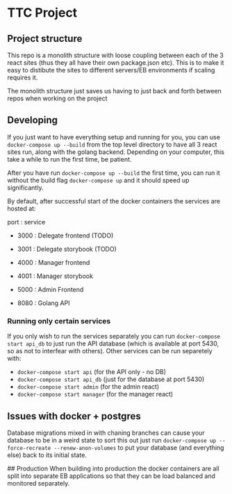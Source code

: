 # TTC Project

## Project structure

This repo is a monolith structure with loose coupling between each of the 3 react
sites (thus they all have their own package.json etc). This is to make it easy to
distibute the sites to different servers/EB environments if scaling requires it.

The monolith structure just saves us having to just back and forth between repos
when working on the project

## Developing

If you just want to have everything setup and running for you, you can use
`docker-compose up --build` from the top level directory to have all 3 react sites
run, along with the golang backend. Depending on your computer, this take a while to
run the first time, be patient.

After you have run `docker-compose up --build` the first time, you can run it without
the build flag `docker-compose up` and it should speed up significantly.

By default, after successful start of the docker containers the services are hosted at:

port : service

- 3000 : Delegate frontend (TODO)
- 3001 : Delegate storybook (TODO)

- 4000 : Manager frontend
- 4001 : Manager storybook

- 5000 : Admin Frontend

- 8080 : Golang API

### Running only certain services

If you only wish to run the services separately you can run `docker-compose start api_db` to
just run the API database (which is available at port 5430, so as not to interfear with others).
Other services can be run separetely with:

- `docker-compose start api` (for the API only - no DB)
- `docker-compose start api_db` (just for the database at port 5430)
- `docker-compose start admin` (for the admin react)
- `docker-compose start manager` (for the manager react)

## Issues with docker + postgres

Database migrations mixed in with chaning branches can cause your database to be in a weird state
to sort this out just run `docker-compose up --force-recreate --renew-anon-volumes` to put your
database (and everything else) back to its initial state.

## Production
When building into production the docker containers are all split into separate
EB applications so that they can be load balanced and monitored separately.
